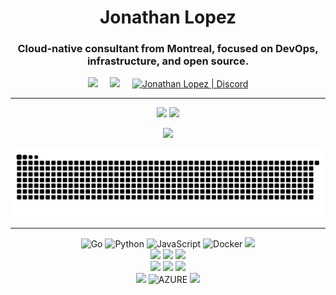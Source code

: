 <h1 align="center">Jonathan Lopez</h1>
<h3 align="center">Cloud-native consultant from Montreal, focused on DevOps, infrastructure, and open source.</h3>

<p align="center">
  <a href="mailto:jonathanlopez@hotmail.ca"><img src="https://img.shields.io/badge/Outlook-0078D4?style=for-the-badge&logo=microsoft-outlook&logoColor=white" /></a>&nbsp;&nbsp;&nbsp;&nbsp;
  <a href="https://www.linkedin.com/in/lopez-jonathan/"><img src="https://img.shields.io/badge/linkedin-%230077B5.svg?&style=for-the-badge&logo=linkedin&logoColor=white" /></a>&nbsp;&nbsp;&nbsp;&nbsp;
  <a href="https://discord.com/users/609019845173837825"><img alt="Jonathan Lopez | Discord" src="https://img.shields.io/badge/Discord-%235865F2.svg?style=for-the-badge&logo=discord&logoColor=white"/></a>
</p>

---

<p align="center">
  <img src="https://github-readme-stats-eight-theta.vercel.app/api?username=sonoflope&show_icons=true&theme=dracula&include_all_commits=true&count_private=true" width="400">
  <img src="https://github-readme-stats.vercel.app/api/top-langs/?username=sonoflope&layout=compact&theme=dracula" width="285"/>
</p>
<p align="center">
  <img src="https://github-readme-streak-stats.herokuapp.com?user=sonoflope&theme=dracula" width="400">
</p>
<p align="center">
  <picture>
    <source media="(prefers-color-scheme: dark)" srcset="dist/github-snake-dark.svg" />
    <source media="(prefers-color-scheme: light)" srcset="dist/github-snake.svg" />
    <img alt="github-snake" src="dist/github-snake.svg" />
  </picture>
</p>

---

<p align="center">
    <img src="https://img.shields.io/badge/Go-%23276DC3.svg?style=for-the-badge&logo=go&logoColor=white" alt="Go">
    <img src="https://img.shields.io/badge/Python-%2314354C.svg?style=for-the-badge&logo=python&logoColor=white" alt="Python">
    <img src="https://img.shields.io/badge/JavaScript-%23F7DF1E.svg?style=for-the-badge&logo=javascript&logoColor=black" alt="JavaScript">
    <img src="https://img.shields.io/badge/Docker-%232496ED.svg?style=for-the-badge&logo=docker&logoColor=white" alt="Docker">
    <img src="https://img.shields.io/badge/shell_script-%23121011.svg?style=for-the-badge&logo=gnu-bash&logoColor=white"/>
  <br>
    <img src="https://img.shields.io/badge/kubernetes-%23326ce5.svg?style=for-the-badge&logo=kubernetes&logoColor=white"/>
    <img src="https://img.shields.io/badge/docker-%230db7ed.svg?style=for-the-badge&logo=docker&logoColor=white"/>
    <img src="https://img.shields.io/badge/github%20actions-%232671E5.svg?style=for-the-badge&logo=githubactions&logoColor=white"/>
    <br>
    <img src="https://img.shields.io/badge/grafana-%23F46800.svg?style=for-the-badge&logo=grafana&logoColor=white"/>
    <img src="https://img.shields.io/badge/Prometheus-E6522C?style=for-the-badge&logo=Prometheus&logoColor=white"/>
    <img src="https://img.shields.io/badge/terraform-%235835CC.svg?style=for-the-badge&logo=terraform&logoColor=white"/>
    <br>
    <img src="https://img.shields.io/badge/Linux-FCC624?style=for-the-badge&logo=linux&logoColor=black"/>
    <img src="https://img.shields.io/badge/Azure-%232671E5.svg?style=for-the-badge&logo=microsoft-azure&logoColor=white" alt="AZURE">
    <img src="https://img.shields.io/badge/GoogleCloud-%234285F4.svg?style=for-the-badge&logo=google-cloud&logoColor=white"/>
</p>
